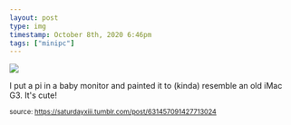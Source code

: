 ```yaml
---
layout: post
type: img
timestamp: October 8th, 2020 6:46pm
tags: ["minipc"]
---
```

<img src="https://saturdayxiii.github.io/media/631457091427713024.jpg"/>

I put a pi in a baby monitor and painted it to (kinda) resemble an old iMac G3. It's cute!
<br/>
 
  
<small>source: https://saturdayxiii.tumblr.com/post/631457091427713024</small>